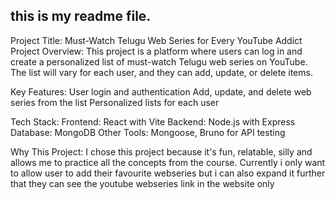 ## this is my readme file.

Project Title: Must-Watch Telugu Web Series for Every YouTube Addict
Project Overview:
This project is a platform where users can log in and create a personalized list of must-watch Telugu web series on YouTube. The list will vary for each user, and they can add, update, or delete items.

Key Features:
User login and authentication Add, update, and delete web series from the list Personalized lists for each user

Tech Stack:
Frontend: React with Vite Backend: Node.js with Express Database: MongoDB Other Tools: Mongoose, Bruno for API testing

Why This Project:
I chose this project because it's fun, relatable, silly and allows me to practice all the concepts from the course. Currently i only want to allow user to add their favourite webseries but i can also expand it further that they can see the youtube webseries link in the website only